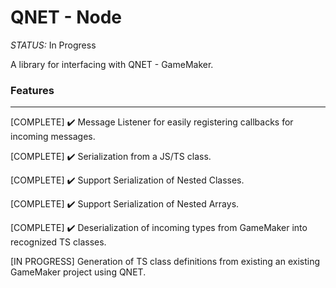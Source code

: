 # QNET - Node

_STATUS:_ In Progress

A library for interfacing with QNET - GameMaker. 


### Features

----

[COMPLETE] ✔️ Message Listener for easily registering callbacks for incoming messages.

[COMPLETE] ✔️ Serialization from a JS/TS class.

[COMPLETE] ✔️ Support Serialization of Nested Classes.

[COMPLETE] ✔️ Support Serialization of Nested Arrays.

[COMPLETE] ✔️ Deserialization of incoming types from GameMaker into recognized TS classes.

[IN PROGRESS] Generation of TS class definitions from existing an existing GameMaker project using QNET.
